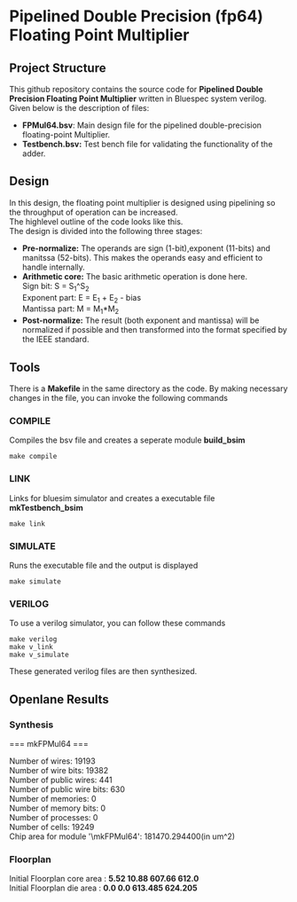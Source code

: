# Pipelined Double Precision (fp64) Floating Point Multiplier
## Project Structure  
This github repository contains the source code for **Pipelined Double Precision Floating Point Multiplier** written in Bluespec system verilog. Given below is the description of files:<br />
* **FPMul64.bsv**: Main design file for the pipelined double-precision floating-point Multiplier.<br />
* **Testbench.bsv:** Test bench file for validating the functionality of the adder.<br />
## Design

In this design, the floating point multiplier is designed using pipelining so the throughput of operation can be increased.<br /> The highlevel outline of the code looks like this.<br />
The design is divided into the following three stages: <br />  
* **Pre-normalize:** The operands are sign (1-bit),exponent (11-bits) and manitssa (52-bits). This makes the operands easy and efficient to handle internally.  
* **Arithmetic core:** The basic arithmetic operation is done here.  
  Sign bit: S = S<sub>1</sub>^S<sub>2</sub>  
  Exponent part: E = E<sub>1</sub> + E<sub>2</sub> - bias  
  Mantissa part: M = M<sub>1</sub>*M<sub>2</sub>  
* **Post-normalize:** The result (both exponent and mantissa) will be normalized if possible and then transformed into the format specified by the IEEE standard.
## Tools

There is a **Makefile** in the same directory as the code. By making necessary changes in the file, you can invoke the following commands  
### COMPILE

Compiles the bsv file and creates a seperate module **build_bsim**
```console
make compile
```
### LINK

Links for bluesim simulator and creates a executable file **mkTestbench_bsim**
```console
make link
```
### SIMULATE

Runs the executable file and the output is displayed
```console
make simulate
```
### VERILOG
To use a verilog simulator, you can follow these commands
```console
make verilog
make v_link
make v_simulate
```
These generated verilog files are then synthesized.
## Openlane Results
### Synthesis
=== mkFPMul64 === <br />

 Number of wires:              19193<br />
 Number of wire bits:          19382<br />
 Number of public wires:         441<br />
 Number of public wire bits:     630<br />
 Number of memories:               0<br />
 Number of memory bits:            0<br />
 Number of processes:              0<br />
 Number of cells:              19249<br />
Chip area for module '\mkFPMul64': 181470.294400(in um^2)<br />

### Floorplan
Initial Floorplan core area : **5.52 10.88 607.66 612.0** <br />
Initial Floorplan die area : **0.0 0.0 613.485 624.205** <br />
